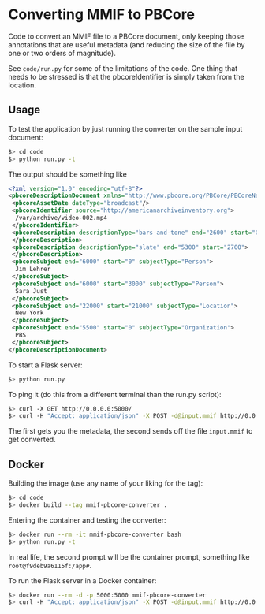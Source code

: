 # Converting MMIF to PBCore

Code to convert an MMIF file to a PBCore document, only keeping those annotations that are useful metadata (and reducing the size of the file by one or two orders of magnitude).

See `code/run.py` for some of the limitations of the code. One thing that needs to be stressed is that the pbcoreIdentifier is simply taken from the location.



## Usage

To test the application by just running the converter on the sample input document:

```bash
$> cd code
$> python run.py -t
```

 The output should be something like

```xml
<?xml version="1.0" encoding="utf-8"?>
<pbcoreDescriptionDocument xmlns="http://www.pbcore.org/PBCore/PBCoreNamespace.html">
 <pbcoreAssetDate dateType="broadcast"/>
 <pbcoreIdentifier source="http://americanarchiveinventory.org">
  /var/archive/video-002.mp4
 </pbcoreIdentifier>
 <pbcoreDescription descriptionType="bars-and-tone" end="2600" start="0">
 </pbcoreDescription>
 <pbcoreDescription descriptionType="slate" end="5300" start="2700">
 </pbcoreDescription>
 <pbcoreSubject end="6000" start="0" subjectType="Person">
  Jim Lehrer
 </pbcoreSubject>
 <pbcoreSubject end="6000" start="3000" subjectType="Person">
  Sara Just
 </pbcoreSubject>
 <pbcoreSubject end="22000" start="21000" subjectType="Location">
  New York
 </pbcoreSubject>
 <pbcoreSubject end="5500" start="0" subjectType="Organization">
  PBS
 </pbcoreSubject>
</pbcoreDescriptionDocument>
```

To start a Flask server:

```bash
$> python run.py
```

To ping it (do this from a different terminal than the run.py script):

```bash
$> curl -X GET http://0.0.0.0:5000/
$> curl -H "Accept: application/json" -X POST -d@input.mmif http://0.0.0.0:5000/
```

The first gets you the metadata, the second sends off the file `input.mmif` to get converted.



## Docker

Building the image (use any name of your liking for the tag):

```bash
$> cd code
$> docker build --tag mmif-pbcore-converter .
```

Entering the container and testing the converter:

```bash
$> docker run --rm -it mmif-pbcore-converter bash
$> python run.py -t
```

 In real life, the second prompt will be the container prompt, something like `root@f9deb9a6115f:/app#`.

To run the Flask server in a Docker container:

```bash
$> docker run --rm -d -p 5000:5000 mmif-pbcore-converter
$> curl -H "Accept: application/json" -X POST -d@input.mmif http://0.0.0.0:5000/
```

